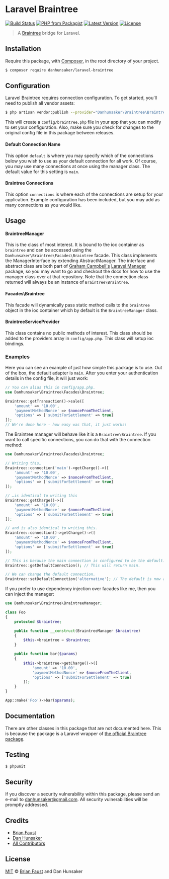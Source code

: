 # Laravel Braintree

[![Build Status](https://img.shields.io/travis/danhunsaker/Laravel-Braintree/master.svg?style=flat-square)](https://travis-ci.org/danhunsaker/Laravel-Braintree)
[![PHP from Packagist](https://img.shields.io/packagist/php-v/danhunsaker/laravel-braintree.svg?style=flat-square)]()
[![Latest Version](https://img.shields.io/github/release/danhunsaker/Laravel-Braintree.svg?style=flat-square)](https://github.com/danhunsaker/Laravel-Braintree/releases)
[![License](https://img.shields.io/packagist/l/danhunsaker/Laravel-Braintree.svg?style=flat-square)](https://packagist.org/packages/danhunsaker/Laravel-Braintree)

> A [Braintree](https://www.braintreepayments.com) bridge for Laravel.

## Installation

Require this package, with [Composer](https://getcomposer.org/), in the root directory of your project.

```bash
$ composer require danhunsaker/laravel-braintree
```

## Configuration

Laravel Braintree requires connection configuration. To get started, you'll need to publish all vendor assets:

```bash
$ php artisan vendor:publish --provider="Danhunsaker\Braintree\BraintreeServiceProvider"
```

This will create a `config/braintree.php` file in your app that you can modify to set your configuration. Also, make sure you check for changes to the original config file in this package between releases.

#### Default Connection Name

This option `default` is where you may specify which of the connections below you wish to use as your default connection for all work. Of course, you may use many connections at once using the manager class. The default value for this setting is `main`.

#### Braintree Connections

This option `connections` is where each of the connections are setup for your application. Example configuration has been included, but you may add as many connections as you would like.

## Usage

#### BraintreeManager

This is the class of most interest. It is bound to the ioc container as `braintree` and can be accessed using the `Danhunsaker\Braintree\Facades\Braintree` facade. This class implements the ManagerInterface by extending AbstractManager. The interface and abstract class are both part of [Graham Campbell's](https://github.com/GrahamCampbell) [Laravel Manager](https://github.com/GrahamCampbell/Laravel-Manager) package, so you may want to go and checkout the docs for how to use the manager class over at that repository. Note that the connection class returned will always be an instance of `Braintree\Braintree`.

#### Facades\Braintree

This facade will dynamically pass static method calls to the `braintree` object in the ioc container which by default is the `BraintreeManager` class.

#### BraintreeServiceProvider

This class contains no public methods of interest. This class should be added to the providers array in `config/app.php`. This class will setup ioc bindings.

### Examples

Here you can see an example of just how simple this package is to use. Out of the box, the default adapter is `main`. After you enter your authentication details in the config file, it will just work:

```php
// You can alias this in config/app.php.
use Danhunsaker\Braintree\Facades\Braintree;

Braintree::getTransaction()->sale([
    'amount' => '10.00',
    'paymentMethodNonce' => $nonceFromTheClient,
    'options' => ['submitForSettlement' => true]
]);
// We're done here - how easy was that, it just works!
```

The Braintree manager will behave like it is a `Braintree\Braintree`. If you want to call specific connections, you can do that with the connection method:

```php
use Danhunsaker\Braintree\Facades\Braintree;

// Writing this…
Braintree::connection('main')->getCharge()->([
    'amount' => '10.00',
    'paymentMethodNonce' => $nonceFromTheClient,
    'options' => ['submitForSettlement' => true]
]);

// …is identical to writing this
Braintree::getCharge()->([
    'amount' => '10.00',
    'paymentMethodNonce' => $nonceFromTheClient,
    'options' => ['submitForSettlement' => true]
]);

// and is also identical to writing this.
Braintree::connection()->getCharge()->([
    'amount' => '10.00',
    'paymentMethodNonce' => $nonceFromTheClient,
    'options' => ['submitForSettlement' => true]
]);

// This is because the main connection is configured to be the default.
Braintree::getDefaultConnection(); // This will return main.

// We can change the default connection.
Braintree::setDefaultConnection('alternative'); // The default is now alternative.
```

If you prefer to use dependency injection over facades like me, then you can inject the manager:

```php
use Danhunsaker\Braintree\BraintreeManager;

class Foo
{
    protected $braintree;

    public function __construct(BraintreeManager $braintree)
    {
        $this->braintree = $braintree;
    }

    public function bar($params)
    {
        $this->braintree->getCharge()->([
            'amount' => '10.00',
            'paymentMethodNonce' => $nonceFromTheClient,
            'options' => ['submitForSettlement' => true]
        ]);
    }
}

App::make('Foo')->bar($params);
```

## Documentation

There are other classes in this package that are not documented here. This is because the package is a Laravel wrapper of [the official Braintree package](https://github.com/braintree/braintree_php).

## Testing

``` bash
$ phpunit
```

## Security

If you discover a security vulnerability within this package, please send an e-mail to danhunsaker@gmail.com. All security vulnerabilities will be promptly addressed.

## Credits

- [Brian Faust](https://github.com/faustbrian)
- [Dan Hunsaker](https://github.com/danhunsaker)
- [All Contributors](../../contributors)

## License

[MIT](LICENSE) © [Brian Faust](https://brianfaust.me) and Dan Hunsaker
